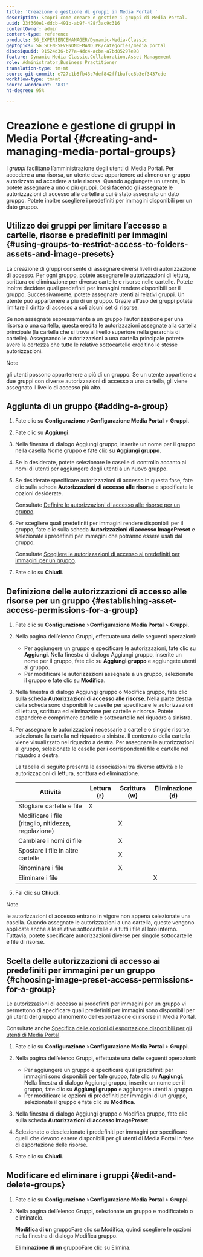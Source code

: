 ```yaml
---
title: 'Creazione e gestione di gruppi in Media Portal '
description: Scopri come creare e gestire i gruppi di Media Portal.
uuid: 23f360e1-ddcb-491b-ab9f-428f3ac9c316
contentOwner: admin
content-type: reference
products: SG_EXPERIENCEMANAGER/Dynamic-Media-Classic
geptopics: SG_SCENESEVENONDEMAND_PK/categories/media_portal
discoiquuid: 91524d36-b77a-4dc4-acba-a7bd85297e98
feature: Dynamic Media Classic,Collaboration,Asset Management
role: Administrator,Business Practitioner
translation-type: tm+mt
source-git-commit: e727c1b5fb43c7def842ff1bafcc8b3ef3437cde
workflow-type: tm+mt
source-wordcount: '831'
ht-degree: 95%

---
```



# Creazione e gestione di gruppi in Media Portal {#creating-and-managing-media-portal-groups}

I *gruppi* facilitano l’amministrazione degli utenti di Media Portal. Per accedere a una risorsa, un utente deve appartenere ad almeno un gruppo autorizzato ad accedere a tale risorsa. Quando aggiungete un utente, lo potete assegnare a uno o più gruppi. Così facendo gli assegnate le autorizzazioni di accesso alle cartelle a cui è stato assegnato un dato gruppo. Potete inoltre scegliere i predefiniti per immagini disponibili per un dato gruppo.

## Utilizzo dei gruppi per limitare l’accesso a cartelle, risorse e predefiniti per immagini  {#using-groups-to-restrict-access-to-folders-assets-and-image-presets}

La creazione di gruppi consente di assegnare diversi livelli di autorizzazione di accesso. Per ogni gruppo, potete assegnare le autorizzazioni di lettura, scrittura ed eliminazione per diverse cartelle e risorse nelle cartelle. Potete inoltre decidere quali predefiniti per immagini rendere disponibili per il gruppo. Successivamente, potete assegnare utenti ai relativi gruppi. Un utente può appartenere a più di un gruppo. Grazie all’uso dei gruppi potete limitare il diritto di accesso a soli alcuni set di risorse.

Se non assegnate espressamente a un gruppo l’autorizzazione per una risorsa o una cartella, questa eredita le autorizzazioni assegnate alla cartella principale (la cartella che si trova al livello superiore nella gerarchia di cartelle). Assegnando le autorizzazioni a una cartella principale potrete avere la certezza che tutte le relative sottocartelle ereditino le stesse autorizzazioni.

>[!NOTE]
>
>gli utenti possono appartenere a più di un gruppo. Se un utente appartiene a due gruppi con diverse autorizzazioni di accesso a una cartella, gli viene assegnato il livello di accesso più alto.

## Aggiunta di un gruppo  {#adding-a-group}

1. Fate clic su **Configurazione** >**Configurazione Media Portal** > **Gruppi**.
1. Fate clic su **Aggiungi**.
1. Nella finestra di dialogo Aggiungi gruppo, inserite un nome per il gruppo nella casella Nome gruppo e fate clic su **Aggiungi gruppo**.
1. Se lo desiderate, potete selezionare le caselle di controllo accanto ai nomi di utenti per aggiungere degli utenti a un nuovo gruppo.
1. Se desiderate specificare autorizzazioni di accesso in questa fase, fate clic sulla scheda **Autorizzazioni di accesso alle risorse** e specificate le opzioni desiderate.

   Consultate [Definire le autorizzazioni di accesso alle risorse per un gruppo](creating-media-portal-groups.md#establishing_asset_access_permissions_for_a_group).

1. Per scegliere quali predefiniti per immagini rendere disponibili per il gruppo, fate clic sulla scheda **Autorizzazioni di accesso ImagePreset** e selezionate i predefiniti per immagini che potranno essere usati dal gruppo.

   Consultate [Scegliere le autorizzazioni di accesso ai predefiniti per immagini per un gruppo](creating-media-portal-groups.md#choosing_image_preset_access_permissions_for_a_group).

1. Fate clic su **Chiudi**.

## Definizione delle autorizzazioni di accesso alle risorse per un gruppo  {#establishing-asset-access-permissions-for-a-group}

1. Fate clic su **Configurazione** >**Configurazione Media Portal** > **Gruppi**.
1. Nella pagina dell’elenco Gruppi, effettuate una delle seguenti operazioni:

   * Per aggiungere un gruppo e specificare le autorizzazioni, fate clic su **Aggiungi**. Nella finestra di dialogo Aggiungi gruppo, inserite un nome per il gruppo, fate clic su **Aggiungi gruppo** e aggiungete utenti al gruppo.
   * Per modificare le autorizzazioni assegnate a un gruppo, selezionate il gruppo e fate clic su **Modifica**.

1. Nella finestra di dialogo Aggiungi gruppo o Modifica gruppo, fate clic sulla scheda **Autorizzazioni di accesso alle risorse**. Nella parte destra della scheda sono disponibili le caselle per specificare le autorizzazioni di lettura, scrittura ed eliminazione per cartelle e risorse. Potete espandere e comprimere cartelle e sottocartelle nel riquadro a sinistra.
1. Per assegnare le autorizzazioni necessarie a cartelle o singole risorse, selezionate la cartella nel riquadro a sinistra. Il contenuto della cartella viene visualizzato nel riquadro a destra. Per assegnare le autorizzazioni al gruppo, selezionate le caselle per i corrispondenti file e cartelle nel riquadro a destra.

   La tabella di seguito presenta le associazioni tra diverse attività e le autorizzazioni di lettura, scrittura ed eliminazione.

   | Attività | Lettura (r) | Scrittura (w) | Eliminazione (d) |
   |--- |--- |--- |--- |
   | Sfogliare cartelle e file | X |  |  |
   | Modificare i file (ritaglio, nitidezza, regolazione) |  | X |  |
   | Cambiare i nomi di file |  | X |  |
   | Spostare i file in altre cartelle |  | X |  |
   | Rinominare i file |  | X |  |
   | Eliminare i file |  |  | X |

1. Fai clic su **Chiudi**.

>[!NOTE]
>
>le autorizzazioni di accesso entrano in vigore non appena selezionate una casella. Quando assegnate le autorizzazioni a una cartella, queste vengono applicate anche alle relative sottocartelle e a tutti i file al loro interno. Tuttavia, potete specificare autorizzazioni diverse per singole sottocartelle e file di risorse.

## Scelta delle autorizzazioni di accesso ai predefiniti per immagini per un gruppo  {#choosing-image-preset-access-permissions-for-a-group}

Le autorizzazioni di accesso ai predefiniti per immagini per un gruppo vi permettono di specificare quali predefiniti per immagini sono disponibili per gli utenti del gruppo al momento dell’esportazione di risorse in Media Portal.

Consultate anche [Specifica delle opzioni di esportazione disponibili per gli utenti di Media Portal](specifying-export-options-available-media.md#specifying_export_options_available_to_media_portal_users).

1. Fate clic su **Configurazione** >**Configurazione Media Portal** > **Gruppi**.
1. Nella pagina dell’elenco Gruppi, effettuate una delle seguenti operazioni:

   * Per aggiungere un gruppo e specificare quali predefiniti per immagini sono disponibili per tale gruppo, fate clic su **Aggiungi**. Nella finestra di dialogo Aggiungi gruppo, inserite un nome per il gruppo, fate clic su **Aggiungi gruppo** e aggiungete utenti al gruppo.
   * Per modificare le opzioni di predefiniti per immagini di un gruppo, selezionate il gruppo e fate clic su **Modifica**.

1. Nella finestra di dialogo Aggiungi gruppo o Modifica gruppo, fate clic sulla scheda **Autorizzazioni di accesso ImagePreset**.
1. Selezionate o deselezionate i predefiniti per immagini per specificare quelli che devono essere disponibili per gli utenti di Media Portal in fase di esportazione delle risorse.
1. Fate clic su **Chiudi**.

## Modificare ed eliminare i gruppi  {#edit-and-delete-groups}

1. Fate clic su **Configurazione** >**Configurazione Media Portal** > **Gruppi**.
1. Nella pagina dell’elenco Gruppi, selezionate un gruppo e modificatelo o eliminatelo.

   **Modifica di un** gruppoFare clic su Modifica, quindi scegliere le opzioni nella finestra di dialogo Modifica gruppo.

   **Eliminazione di un** gruppoFare clic su Elimina.

